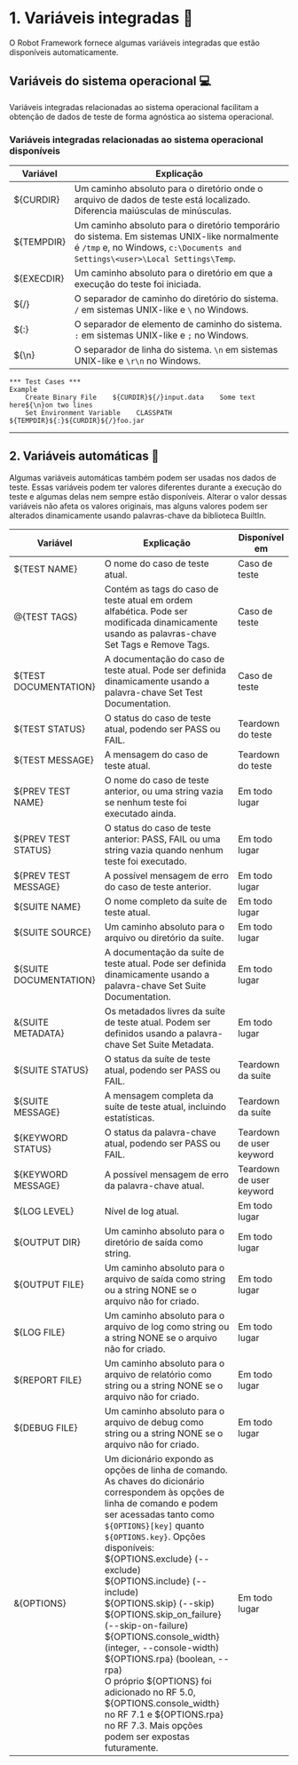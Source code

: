 # 1. Variáveis integradas 🤖

O Robot Framework fornece algumas variáveis integradas que estão disponíveis automaticamente.

## Variáveis do sistema operacional 💻

Variáveis integradas relacionadas ao sistema operacional facilitam a obtenção de dados de teste de forma agnóstica ao sistema operacional.

### Variáveis integradas relacionadas ao sistema operacional disponíveis

| Variável      | Explicação                                                                                                    |
|---------------|--------------------------------------------------------------------------------------------------------------|
| ${CURDIR}     | Um caminho absoluto para o diretório onde o arquivo de dados de teste está localizado. Diferencia maiúsculas de minúsculas. |
| ${TEMPDIR}    | Um caminho absoluto para o diretório temporário do sistema. Em sistemas UNIX-like normalmente é `/tmp` e, no Windows, `c:\Documents and Settings\<user>\Local Settings\Temp`. |
| ${EXECDIR}    | Um caminho absoluto para o diretório em que a execução do teste foi iniciada.                                 |
| ${/}          | O separador de caminho do diretório do sistema. `/` em sistemas UNIX-like e `\` no Windows.                  |
| ${:}          | O separador de elemento de caminho do sistema. `:` em sistemas UNIX-like e `;` no Windows.                   |
| ${\n}         | O separador de linha do sistema. `\n` em sistemas UNIX-like e `\r\n` no Windows.                             |

```robot
*** Test Cases ***
Example
    Create Binary File    ${CURDIR}${/}input.data    Some text here${\n}on two lines
    Set Environment Variable    CLASSPATH    ${TEMPDIR}${:}${CURDIR}${/}foo.jar
```

---

## 2. Variáveis automáticas 🔄

Algumas variáveis automáticas também podem ser usadas nos dados de teste. Essas variáveis podem ter valores diferentes durante a execução do teste e algumas delas nem sempre estão disponíveis. Alterar o valor dessas variáveis não afeta os valores originais, mas alguns valores podem ser alterados dinamicamente usando palavras-chave da biblioteca BuiltIn.

| Variável                | Explicação                                                                                                                        | Disponível em         |
|-------------------------|-----------------------------------------------------------------------------------------------------------------------------------|-----------------------|
| ${TEST NAME}            | O nome do caso de teste atual.                                                                                                    | Caso de teste         |
| @{TEST TAGS}            | Contém as tags do caso de teste atual em ordem alfabética. Pode ser modificada dinamicamente usando as palavras-chave Set Tags e Remove Tags. | Caso de teste         |
| ${TEST DOCUMENTATION}   | A documentação do caso de teste atual. Pode ser definida dinamicamente usando a palavra-chave Set Test Documentation.              | Caso de teste         |
| ${TEST STATUS}          | O status do caso de teste atual, podendo ser PASS ou FAIL.                                                                        | Teardown do teste     |
| ${TEST MESSAGE}         | A mensagem do caso de teste atual.                                                                                                | Teardown do teste     |
| ${PREV TEST NAME}       | O nome do caso de teste anterior, ou uma string vazia se nenhum teste foi executado ainda.                                        | Em todo lugar         |
| ${PREV TEST STATUS}     | O status do caso de teste anterior: PASS, FAIL ou uma string vazia quando nenhum teste foi executado.                             | Em todo lugar         |
| ${PREV TEST MESSAGE}    | A possível mensagem de erro do caso de teste anterior.                                                                            | Em todo lugar         |
| ${SUITE NAME}           | O nome completo da suíte de teste atual.                                                                                          | Em todo lugar         |
| ${SUITE SOURCE}         | Um caminho absoluto para o arquivo ou diretório da suíte.                                                                         | Em todo lugar         |
| ${SUITE DOCUMENTATION}  | A documentação da suíte de teste atual. Pode ser definida dinamicamente usando a palavra-chave Set Suite Documentation.           | Em todo lugar         |
| &{SUITE METADATA}       | Os metadados livres da suíte de teste atual. Podem ser definidos usando a palavra-chave Set Suite Metadata.                       | Em todo lugar         |
| ${SUITE STATUS}         | O status da suíte de teste atual, podendo ser PASS ou FAIL.                                                                       | Teardown da suíte     |
| ${SUITE MESSAGE}        | A mensagem completa da suíte de teste atual, incluindo estatísticas.                                                              | Teardown da suíte     |
| ${KEYWORD STATUS}       | O status da palavra-chave atual, podendo ser PASS ou FAIL.                                                                        | Teardown de user keyword |
| ${KEYWORD MESSAGE}      | A possível mensagem de erro da palavra-chave atual.                                                                               | Teardown de user keyword |
| ${LOG LEVEL}            | Nível de log atual.                                                                                                               | Em todo lugar         |
| ${OUTPUT DIR}           | Um caminho absoluto para o diretório de saída como string.                                                                        | Em todo lugar         |
| ${OUTPUT FILE}          | Um caminho absoluto para o arquivo de saída como string ou a string NONE se o arquivo não for criado.                             | Em todo lugar         |
| ${LOG FILE}             | Um caminho absoluto para o arquivo de log como string ou a string NONE se o arquivo não for criado.                               | Em todo lugar         |
| ${REPORT FILE}          | Um caminho absoluto para o arquivo de relatório como string ou a string NONE se o arquivo não for criado.                         | Em todo lugar         |
| ${DEBUG FILE}           | Um caminho absoluto para o arquivo de debug como string ou a string NONE se o arquivo não for criado.                             | Em todo lugar         |
| &{OPTIONS}              | Um dicionário expondo as opções de linha de comando. As chaves do dicionário correspondem às opções de linha de comando e podem ser acessadas tanto como `${OPTIONS}[key]` quanto `${OPTIONS.key}`. Opções disponíveis: <br> ${OPTIONS.exclude} (--exclude) <br> ${OPTIONS.include} (--include) <br> ${OPTIONS.skip} (--skip) <br> ${OPTIONS.skip_on_failure} (--skip-on-failure) <br> ${OPTIONS.console_width} (integer, --console-width) <br> ${OPTIONS.rpa} (boolean, --rpa) <br> O próprio ${OPTIONS} foi adicionado no RF 5.0, ${OPTIONS.console_width} no RF 7.1 e ${OPTIONS.rpa} no RF 7.3. Mais opções podem ser expostas futuramente. | Em todo lugar         |